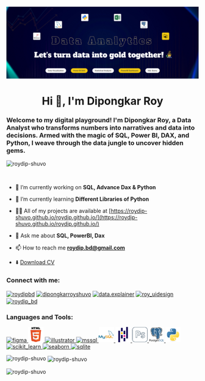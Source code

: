 ![image alt](https://github.com/RoyDip-Shuvo/RoyDip-Shuvo/blob/b9332cde32a630c081204f953d10af0f731c06c8/Git%20Cover.jpg)
<h1 align="center">Hi 👋, I'm Dipongkar Roy</h1>
<h3 align="Left">Welcome to my digital playground! I'm Dipongkar Roy, a Data Analyst who transforms numbers into narratives and data into decisions. Armed with the magic of SQL, Power BI, DAX, and Python, I weave through the data jungle to uncover hidden gems.</h3>

<p align="left"> <img src="https://komarev.com/ghpvc/?username=roydip-shuvo&label=Profile%20views&color=0e75b6&style=flat" alt="roydip-shuvo" /> </p>

<p align="left"> <a href="https://twitter.com/" target="blank"><img src="https://img.shields.io/twitter/follow/?logo=twitter&style=for-the-badge" alt="" /></a> </p>

- 🔭 I’m currently working on **SQL, Advance Dax & Python**

- 🌱 I’m currently learning **Different Libraries of Python**

- 👨‍💻 All of my projects are available at [https://roydip-shuvo.github.io/roydip.github.io/](https://roydip-shuvo.github.io/roydip.github.io/)

- 💬 Ask me about **SQL, PowerBI, Dax**

- 📫 How to reach me **roydip.bd@gmail.com**
- ⬇️ [Download CV](https://drive.google.com/file/d/1wRC-tsh4gEfeBrkElkcuc0SmdxVgR1No/view?usp=sharing)

<h3 align="left">Connect with me:</h3>
<p align="left">
<a href="https://linkedin.com/in/roydipbd" target="blank"><img align="center" src="https://raw.githubusercontent.com/rahuldkjain/github-profile-readme-generator/master/src/images/icons/Social/linked-in-alt.svg" alt="roydipbd" height="30" width="40" /></a>
<a href="https://kaggle.com/dipongkarroyshuvo" target="blank"><img align="center" src="https://raw.githubusercontent.com/rahuldkjain/github-profile-readme-generator/master/src/images/icons/Social/kaggle.svg" alt="dipongkarroyshuvo" height="30" width="40" /></a>
<a href="https://instagram.com/data.explainer" target="blank"><img align="center" src="https://raw.githubusercontent.com/rahuldkjain/github-profile-readme-generator/master/src/images/icons/Social/instagram.svg" alt="data.explainer" height="30" width="40" /></a>
<a href="https://dribbble.com/roy_uidesign" target="blank"><img align="center" src="https://raw.githubusercontent.com/rahuldkjain/github-profile-readme-generator/master/src/images/icons/Social/dribbble.svg" alt="roy_uidesign" height="30" width="40" /></a>
<a href="https://www.hackerrank.com/roydip_bd" target="blank"><img align="center" src="https://raw.githubusercontent.com/rahuldkjain/github-profile-readme-generator/master/src/images/icons/Social/hackerrank.svg" alt="roydip_bd" height="30" width="40" /></a>
</p>

<h3 align="left">Languages and Tools:</h3>
<p align="left"> <a href="https://www.figma.com/" target="_blank" rel="noreferrer"> <img src="https://www.vectorlogo.zone/logos/figma/figma-icon.svg" alt="figma" width="40" height="40"/> </a> <a href="https://www.w3.org/html/" target="_blank" rel="noreferrer"> <img src="https://raw.githubusercontent.com/devicons/devicon/master/icons/html5/html5-original-wordmark.svg" alt="html5" width="40" height="40"/> </a> <a href="https://www.adobe.com/in/products/illustrator.html" target="_blank" rel="noreferrer"> <img src="https://www.vectorlogo.zone/logos/adobe_illustrator/adobe_illustrator-icon.svg" alt="illustrator" width="40" height="40"/> </a> <a href="https://www.microsoft.com/en-us/sql-server" target="_blank" rel="noreferrer"> <img src="https://www.svgrepo.com/show/303229/microsoft-sql-server-logo.svg" alt="mssql" width="40" height="40"/> </a> <a href="https://www.mysql.com/" target="_blank" rel="noreferrer"> <img src="https://raw.githubusercontent.com/devicons/devicon/master/icons/mysql/mysql-original-wordmark.svg" alt="mysql" width="40" height="40"/> </a> <a href="https://pandas.pydata.org/" target="_blank" rel="noreferrer"> <img src="https://raw.githubusercontent.com/devicons/devicon/2ae2a900d2f041da66e950e4d48052658d850630/icons/pandas/pandas-original.svg" alt="pandas" width="40" height="40"/> </a> <a href="https://www.photoshop.com/en" target="_blank" rel="noreferrer"> <img src="https://raw.githubusercontent.com/devicons/devicon/master/icons/photoshop/photoshop-line.svg" alt="photoshop" width="40" height="40"/> </a> <a href="https://www.postgresql.org" target="_blank" rel="noreferrer"> <img src="https://raw.githubusercontent.com/devicons/devicon/master/icons/postgresql/postgresql-original-wordmark.svg" alt="postgresql" width="40" height="40"/> </a> <a href="https://www.python.org" target="_blank" rel="noreferrer"> <img src="https://raw.githubusercontent.com/devicons/devicon/master/icons/python/python-original.svg" alt="python" width="40" height="40"/> </a> <a href="https://scikit-learn.org/" target="_blank" rel="noreferrer"> <img src="https://upload.wikimedia.org/wikipedia/commons/0/05/Scikit_learn_logo_small.svg" alt="scikit_learn" width="40" height="40"/> </a> <a href="https://seaborn.pydata.org/" target="_blank" rel="noreferrer"> <img src="https://seaborn.pydata.org/_images/logo-mark-lightbg.svg" alt="seaborn" width="40" height="40"/> </a> <a href="https://www.sqlite.org/" target="_blank" rel="noreferrer"> <img src="https://www.vectorlogo.zone/logos/sqlite/sqlite-icon.svg" alt="sqlite" width="40" height="40"/> </a> </p>

<p><img align="left" src="https://github-readme-stats.vercel.app/api/top-langs?username=roydip-shuvo&show_icons=true&locale=en&layout=compact" alt="roydip-shuvo" /></p>

<p>&nbsp;<img align="center" src="https://github-readme-stats.vercel.app/api?username=roydip-shuvo&show_icons=true&locale=en" alt="roydip-shuvo" /></p>

<p><img align="center" src="https://github-readme-streak-stats.herokuapp.com/?user=roydip-shuvo&" alt="roydip-shuvo" /></p>
